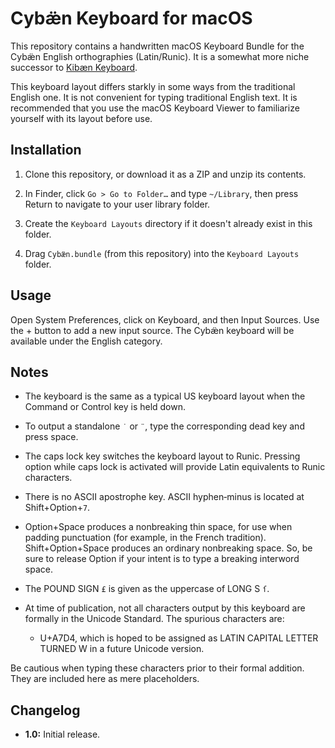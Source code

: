 # Cybæ̈n Keyboard for macOS

This repository contains a handwritten macOS Keyboard Bundle for the Cybæ̈n English orthographies (Latin/Runic).
It is a somewhat more niche successor to [Kibæn Keyboard](https://github.com/marrus-sh/KibaenKeyboard).

This keyboard layout differs starkly in some ways from the traditional English one.
It is not convenient for typing traditional English text.
It is recommended that you use the macOS Keyboard Viewer to familiarize yourself with its layout before use.

## Installation

01. Clone this repository, or download it as a ZIP and unzip its contents.

02. In Finder, click `Go > Go to Folder…` and type `~/Library`, then press Return to navigate to your user library folder.

03. Create the `Keyboard Layouts` directory if it doesn't already exist in this folder.

04. Drag `Cybæ̈n.bundle` (from this repository) into the `Keyboard Layouts` folder.

## Usage

Open System Preferences, click on Keyboard, and then Input Sources.
Use the + button to add a new input source.
The Cybæ̈n keyboard will be available under the English category.

## Notes

+ The keyboard is the same as a typical US keyboard layout when the Command or Control key is held down.

+ To output a standalone `˙` or `¨`, type the corresponding dead key and press space.

+ The caps lock key switches the keyboard layout to Runic. Pressing option while caps lock is activated will provide Latin equivalents to Runic characters.

+ There is no ASCII apostrophe key. ASCII hyphen­‑minus is located at Shift+Option+`7`.

+ Option+Space produces a nonbreaking thin space, for use when padding punctuation (for example, in the French tradition).
Shift+Option+Space produces an ordinary nonbreaking space.
So, be sure to release Option if your intent is to type a breaking interword space.

+ The POUND SIGN `£` is given as the uppercase of LONG S `ſ`.

+ At time of publication, not all characters output by this keyboard are formally in the Unicode Standard.
The spurious characters are:

	+ U+A7D4, which is hoped to be assigned as LATIN CAPITAL LETTER TURNED W in a future Unicode version.

Be cautious when typing these characters prior to their formal addition.
They are included here as mere placeholders.

## Changelog

+ **1.0:**
Initial release.
